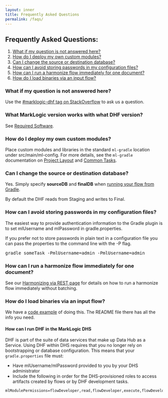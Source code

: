 ```yaml
---
layout: inner
title: Frequently Asked Questions
permalink: /faqs/
---
```


## Frequently Asked Questions:

1. [What if my question is not answered here?](#what-if-my-question-is-not-answered-here)
1. [How do I deploy my own custom modules?](#how-do-i-deploy-my-own-custom-modules)
1. [Can I change the source or destination database?](#can-i-change-the-source-or-destination-database)
1. [How can I avoid storing passwords in my configuration files?](#how-can-i-avoid-storing-passwords-in-my-configuration-files)
1. [How can I run a harmonize flow immediately for one document?](#how-can-i-run-a-harmonize-flow-immediately-for-one-document)
1. [How do I load binaries via an input flow?](#how-do-i-load-binaries-via-an-input-flow)

### What if my question is not answered here?
Use the [#marklogic-dhf tag on StackOverflow](https://stackoverflow.com/questions/ask?tags=marklogic-dhf) to ask us a question.

### What MarkLogic version works with what DHF version?

See [Required Software]({{site.baseurl}}/understanding/upgrading/#required-software).

### How do I deploy my own custom modules?

Place custom modules and libraries in the standard `ml-gradle` location under src/main/ml-config. For more details, see the `ml-gradle` documentation on [Project Layout](https://github.com/marklogic-community/ml-gradle/wiki/Project-layout) and [Common Tasks](https://github.com/marklogic-community/ml-gradle/wiki/Common-tasks#).

### Can I change the source or destination database?

Yes. Simply specify **sourceDB** and **finalDB** when [running your flow from Gradle](docs/gradletasks.md#hubrunflow).

By default the DHF reads from Staging and writes to Final.

### How can I avoid storing passwords in my configuration files?
The easiest way to provide authentication information to the Gradle plugin is to set mlUsername and mlPassword in gradle.properties.

If you prefer not to store passwords in plain text in a configuration file you can pass the properties to the command line with the -P flag.

<pre class="cmdline">
gradle someTask -PmlUsername=admin -PmlUsername=admin
</pre>

### How can I run a harmonize flow immediately for one document?
See our [Harmonizing via REST page](harmonize/rest.md) for details on how to run a harmonize flow immediately without batching.

### How do I load binaries via an input flow?

We have a [code example](https://github.com/marklogic/marklogic-data-hub/tree/master/examples/load-binaries) of doing this. The README file there has all the info you need.

#### How can I run DHF in the MarkLogic DHS

DHF is part of the suite of data services that make up Data Hub as a Service.  Using DHF within DHS requires that you no longer rely on bootstrapping or database configuration.  This means that your `gradle.properties` file must:

* Have mlUsername/mlPassword provided to you by your DHS administrator
* Include the following in order for the DHS-provisioned roles to access artifacts created by flows or by DHF development tasks.

```
mlModulePermissions=flowDeveloper,read,flowDeveloper,execute,flowDeveloper,insert,flowOperator,read,flowOperator,execute,flowOperator,insert
```




